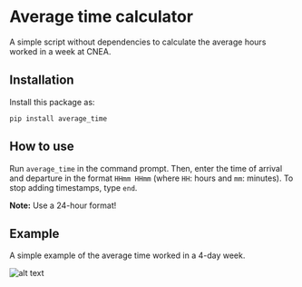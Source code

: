 # Average time calculator

A simple script without dependencies to calculate the average hours worked in a week at CNEA.

## Installation

Install this package as:

```
pip install average_time
```

## How to use

Run `average_time` in the command prompt. Then, enter the time of arrival and departure in the format `HHmm HHmm` (where `HH`: hours and `mm`: minutes). To stop adding timestamps, type `end`.

**Note:** Use a 24-hour format!

## Example

A simple example of the average time worked in a 4-day week.

![alt text](https://media2.giphy.com/media/v1.Y2lkPTc5MGI3NjExdXBtbzBmNnZqZ2xyeHplZzhlYnF6ajRzMzlzdXoweHBwZWQ1NnFjdCZlcD12MV9pbnRlcm5hbF9naWZfYnlfaWQmY3Q9Zw/ObMBovoJPYfRxh7VgB/giphy.gif)